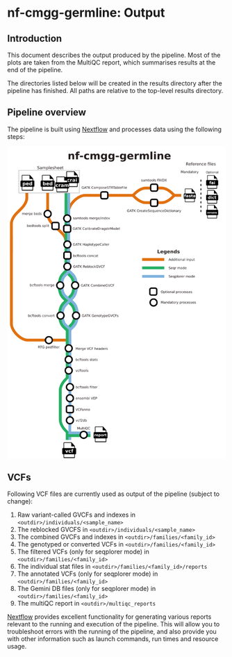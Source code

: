 # nf-cmgg-germline: Output

## Introduction

This document describes the output produced by the pipeline. Most of the plots are taken from the MultiQC report, which summarises results at the end of the pipeline.

The directories listed below will be created in the results directory after the pipeline has finished. All paths are relative to the top-level results directory.

<!-- TODO nf-core: Write this documentation describing your workflow's output -->

## Pipeline overview

The pipeline is built using [Nextflow](https://www.nextflow.io/) and processes data using the following steps:

![Metro map of the pipeline workflow](images/nf-cmgg-germline_metro.png)

## VCFs

<!-- TODO update the output files for final release
-->

Following VCF files are currently used as output of the pipeline (subject to change):

1. Raw variant-called GVCFs and indexes in `<outdir>/individuals/<sample_name>`
2. The reblocked GVCFS in `<outdir>/individuals/<sample_name>`
3. The combined GVCFs and indexes in `<outdir>/families/<family_id>`
4. The genotyped or converted VCFs in `<outdir>/families/<family_id>`
5. The filtered VCFs (only for seqplorer mode) in `<outdir>/families/<family_id>`
6. The individual stat files in `<outdir>/families/<family_id>/reports`
7. The annotated VCFs (only for seqplorer mode) in `<outdir>/families/<family_id>`
8. The Gemini DB files (only for seqplorer mode) in `<outdir>/families/<family_id>`
9. The multiQC report in `<outdir>/multiqc_reports`

[Nextflow](https://www.nextflow.io/docs/latest/tracing.html) provides excellent functionality for generating various reports relevant to the running and execution of the pipeline. This will allow you to troubleshoot errors with the running of the pipeline, and also provide you with other information such as launch commands, run times and resource usage.
